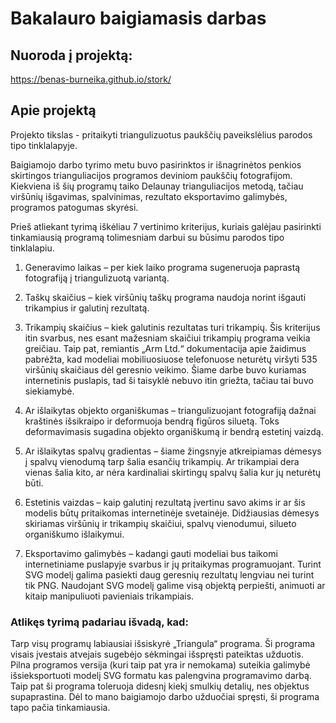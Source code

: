 # Bakalauro baigiamasis darbas

## Nuoroda į projektą:
https://benas-burneika.github.io/stork/

## Apie projektą

Projekto tikslas - pritaikyti triangulizuotus paukščių paveikslėlius parodos tipo tinklalapyje.

Baigiamojo darbo tyrimo metu buvo pasirinktos ir išnagrinėtos penkios skirtingos trianguliacijos programos deviniom paukščių fotografijom. Kiekviena iš šių programų taiko Delaunay trianguliacijos metodą, tačiau viršūnių išgavimas, spalvinimas, rezultato eksportavimo galimybės, programos patogumas skyrėsi.

Prieš atliekant tyrimą iškėliau 7 vertinimo kriterijus, kuriais galėjau pasirinkti tinkamiausią programą tolimesniam darbui su būsimu parodos tipo tinklalapiu.

1. Generavimo laikas – per kiek laiko programa sugeneruoja paprastą fotografiją į triangulizuotą variantą.

2. Taškų skaičius – kiek viršūnių taškų programa naudoja norint išgauti trikampius ir galutinį rezultatą.

3. Trikampių skaičius – kiek galutinis rezultatas turi trikampių. Šis kriterijus itin svarbus, nes esant mažesniam skaičiui trikampių programa veikia greičiau. Taip pat, remiantis „Arm Ltd.“ dokumentacija apie žaidimus pabrėžta, kad modeliai mobiliuosiuose telefonuose neturėtų viršyti 535 viršūnių skaičiaus dėl geresnio veikimo. Šiame darbe buvo kuriamas internetinis puslapis, tad ši taisyklė nebuvo itin griežta, tačiau tai buvo siekiamybė.

4. Ar išlaikytas objekto organiškumas – triangulizuojant fotografiją dažnai kraštinės išsikraipo ir deformuoja bendrą figūros siluetą. Toks deformavimasis sugadina objekto organiškumą ir bendrą estetinį vaizdą.

5. Ar išlaikytas spalvų gradientas – šiame žingsnyje atkreipiamas dėmesys į spalvų vienodumą tarp šalia esančių trikampių. Ar trikampiai dera vienas šalia kito, ar nėra kardinaliai skirtingų spalvų šalia kur jų neturėtų būti.

6. Estetinis vaizdas – kaip galutinį rezultatą įvertinu savo akims ir ar šis modelis būtų pritaikomas internetinėje svetainėje. Didžiausias dėmesys skiriamas viršūnių ir trikampių skaičiui, spalvų vienodumui, silueto organiškumo išlaikymui.

7. Eksportavimo galimybės – kadangi gauti modeliai bus taikomi internetiniame puslapyje svarbus ir jų pritaikymas programuojant. Turint SVG modelį galima pasiekti daug geresnių rezultatų lengviau nei turint tik PNG. Naudojant SVG modelį galime visą objektą perpiešti, animuoti ar kitaip manipuliuoti pavieniais trikampiais.

### Atlikęs tyrimą padariau išvadą, kad:

Tarp visų programų labiausiai išsiskyrė „Triangula“ programa. Ši programa visais įvestais atvejais sugebėjo sėkmingai išspręsti pateiktas užduotis. Pilna programos versija (kuri taip pat yra ir nemokama) suteikia galimybė išsieksportuoti modelį SVG formatu kas palengvina programavimo darbą. Taip pat ši programa toleruoja didesnį kiekį smulkių detalių, nes objektus supaprastina. Dėl to mano baigiamojo darbo užduočiai spręsti, ši programa tapo pačia tinkamiausia.

